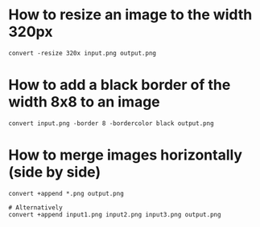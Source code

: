 # How to resize an image to the width 320px
```shell
convert -resize 320x input.png output.png
```

# How to add a black border of the width 8x8 to an image
```shell
convert input.png -border 8 -bordercolor black output.png
```

# How to merge images horizontally (side by side)
```shell
convert +append *.png output.png

# Alternatively
convert +append input1.png input2.png input3.png output.png
```
